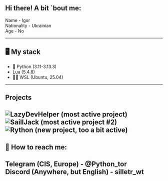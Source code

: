 ## Hi there! A bit `bout me:
Name - Igor  
Nationality - Ukrainian  
Age - No  

---
## 🖥 My stack
- 🐍 Python (3.11-3.13.3)
-  Lua (5.4.8)
- 🧑‍💻 WSL (Ubuntu, 25.04)  
---
## Projects
![LazyDevHelper](https://github.com/Silletr/LazyDevHelper) (most active project)  
![SaillJack](https://github.com/Silletr/SilletrJack) (most active project #2)  
![Rython](https://github.com/Silletr/Rython) (new project, too a bit active)
---
## 📧 How to reach me:
Telegram (CIS, Europe) - @Python_tor  
Discord (Anywhere, but English) - silletr_wt  
---
